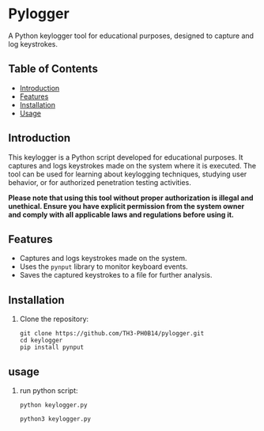 # Pylogger


A Python keylogger tool for educational purposes, designed to capture and log keystrokes.

## Table of Contents
- [Introduction](#introduction)
- [Features](#features)
- [Installation](#installation)
- [Usage](#usage)

## Introduction

This keylogger is a Python script developed for educational purposes. It captures and logs keystrokes made on the system where it is executed. The tool can be used for learning about keylogging techniques, studying user behavior, or for authorized penetration testing activities.

**Please note that using this tool without proper authorization is illegal and unethical. Ensure you have explicit permission from the system owner and comply with all applicable laws and regulations before using it.**

## Features

- Captures and logs keystrokes made on the system.
- Uses the `pynput` library to monitor keyboard events.
- Saves the captured keystrokes to a file for further analysis.

## Installation

1. Clone the repository:

   ```shell
   git clone https://github.com/TH3-PH0B14/pylogger.git
   cd keylogger
   pip install pynput

## usage

1. run python script:

   ```shell
   python keylogger.py
   
   python3 keylogger.py
   
